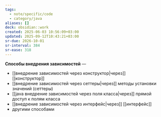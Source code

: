 ```yaml
---
tags:
  - note/specific/code
  - category/java
aliases: []
deck: obsidian::work
created: 2025-06-03 10:56:09+03:00
updated: 2025-09-12T10:43:21+03:00
sr-due: 2026-10-01
sr-interval: 384
sr-ease: 318
---
```


**Способы внедрения зависимостей**
—
- [[внедрение зависимостей через конструктор|через]] [[конструктор]]
- [[внедрение зависимостей через сеттеры|через]] методы установки значений (сеттеры)
- [[java внедрение зависимостей через поля класса|через]] прямой доступ к полям класса
- [[внедрение зависимостей через интерфейс|через]] [[интерфейс]]
- другими способами
